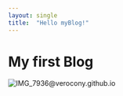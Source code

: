 ```yaml
---
layout: single
title:  "Hello myBlog!"
---
```


# My first Blog

![IMG_7936](/Users/connie/Desktop/Projects/verocony-github-blog/verocony.github.io/images/2024-01-28-first/IMG_7936.JPG)@verocony.github.io
